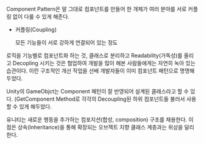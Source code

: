 Component Pattern은 말 그대로 컴포넌트를 만들어 한 개체가 여러 분야를 서로 커플링 없이 다룰 수 있게 해준다. 

- 커플링(Coupling)
    
    모든 기능들이 서로 강하게 연결되어 있는 정도
    

로직을 기능별로 컴포넌트화 하는 것, 클래스로 분리하고 Readability(가독성)를 올리고 Decopling 시키는 것은 협업하여 개발을 많이 해본 사람들에게는 자연히 녹아 있는 습관이다. 이런 구조적인 개선 작업을 선배 개발자들이 이미 컴포넌트 패턴으로 명명해 두었다.

Unity의 GameObjct는 Component 패턴이 잘 반영되어 설계된 클래스라고 할 수 있다. (GetComponent Method로 각각의 Decoupling된 하위 컴포넌트들 불러서 사용할 수 있게 해두었다. 

유니티는 새로운 행동을 추가하는 컴포지션(합성, composition) 구조를 채용한다. 이 점은 상속(Inheritance)을 통해 확장되는 오브젝트 지향 클래스 계층과는 위상을 달리한다.